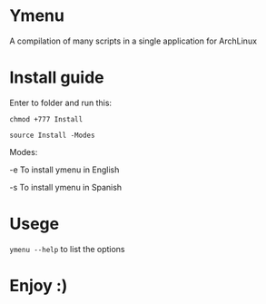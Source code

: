 # Ymenu

A compilation of many scripts in a single application for ArchLinux

# Install guide

Enter to folder and run this: 

```
chmod +777 Install
```
```
source Install -Modes
```

Modes:

-e  To install ymenu in English

-s  To install ymenu in Spanish

# Usege

`ymenu --help` to list the options

# Enjoy :)
